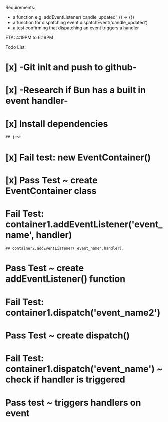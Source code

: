 

Requirements:
 * a function e.g. addEventListener('candle_updated', () => {})
 * a function for dispatching event dispatchEvent('candle_updated')
 * a test confirming that dispatching an event triggers a handler

ETA: 4:19PM to 6:19PM

Todo List:
 # [x] -Git init and push to github-
 # [x] -Research if Bun has a built in event handler-
 # [x] Install dependencies
    ## jest
 # [x] Fail test: new EventContainer()
 # [x] Pass Test ~ create EventContainer class
 # Fail Test: container1.addEventListener('event_name', handler)
    ## container2.addEventListener('event_name',handler);
 # Pass Test ~ create addEventListener() function
 # Fail Test: container1.dispatch('event_name2')
 # Pass Test ~ create dispatch()
 # Fail Test: container1.dispatch('event_name') ~ check if handler is triggered
 # Pass test ~ triggers handlers on event